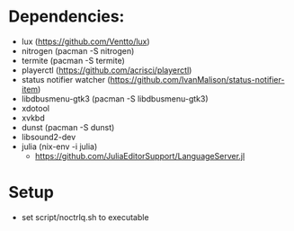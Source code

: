 # Dependencies:
* lux (https://github.com/Ventto/lux)
* nitrogen (pacman -S nitrogen)
* termite (pacman -S termite) 
* playerctl (https://github.com/acrisci/playerctl)
* status notifier watcher (https://github.com/IvanMalison/status-notifier-item)
* libdbusmenu-gtk3 (pacman -S libdbusmenu-gtk3)
* xdotool 
* xvkbd
* dunst (pacman -S dunst)
* libsound2-dev
* julia (nix-env -i julia)
  * https://github.com/JuliaEditorSupport/LanguageServer.jl

# Setup
* set script/noctrlq.sh to executable
